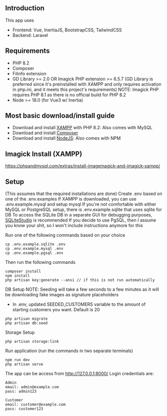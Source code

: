 ## Introduction

This app uses 
- Frontend: Vue, InertiaJS, BootstrapCSS, TailwindCSS
- Backend: Laravel


## Requirements

- PHP 8.2
- Composer
- Filinfo extension
- GD Library >= 2.0 OR Imagick PHP extension >= 6.5.7
(GD Library is preferred since it's preinstalled with XAMPP and only requires activation in php.ini, and it meets this project's requirements)
NOTE: Imagick PHP requires PHP 8.1 as there is no official build for PHP 8.2
- Node >= 18.0 (for Vue3 w/ Inertia)

## Most basic download/install guide
- Download and install [XAMPP](https://www.apachefriends.org/download.html) with PHP 8.2: Also comes with MySQL
- Download and install [Composer](https://getcomposer.org/download/)
- Download and install [NodeJS](https://nodejs.org/en/download): Also comes with NPM

## Imagick Install (XAMPP)
https://phpandmysql.com/extras/install-imagemagick-and-imagick-xampp/


## Setup
(This assumes that the required installations are done)
Create .env based on one of the .env.examples
If XAMPP is downloaded, you can use .env.example.mysql and setup mysql
If you're not comfortable with either MySQL or PostgreSQL setup, there is .env.example.sqlite that uses sqlite for DB
To access the SQLite DB in a separate GUI for debugging purposes, [SQLiteStudio](https://sqlitestudio.pl/) is recommended
If you decide to use PgSQL, then I assume you know your shit, so I won't include instructions anymore for this

Run one of the following commands based on your choice
```
cp .env.example.sqlite .env
cp .env.example.mysql .env
cp .env.example.pgsql .env
```

Then run the following commands
```
composer install
npm install
php artisan key:generate --ansi // if this is not run automatically
```

DB Setup
NOTE: Seeding will take a few seconds to a few minutes as it will be downloading fake images as signature placeholders
- In .env, updated SEEDED_CUSTOMERS variable to the amount of starting customers you want. Default is 20
```
php artisan migrate
php artisan db:seed
```

Storage Setup
```
php artisan storage:link
```

Run application (run the commands in two separate terminals)
```
npm run dev
php artisan serve
```

The app can be access from http://127.0.0.1:8000/
Login credentials are:
```
Admin
email: admin@example.com
pass: admin123
```
```
Customer
email: customer@example.com
pass: customer123
```